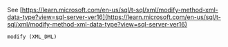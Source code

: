 See [https://learn.microsoft.com/en-us/sql/t-sql/xml/modify-method-xml-data-type?view=sql-server-ver16](https://learn.microsoft.com/en-us/sql/t-sql/xml/modify-method-xml-data-type?view=sql-server-ver16)
```
modify (XML_DML)
```
